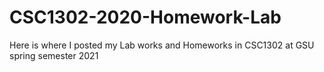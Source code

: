 # CSC1302-2020-Homework-Lab
Here is where I posted my Lab works and Homeworks in CSC1302 at GSU spring semester 2021
